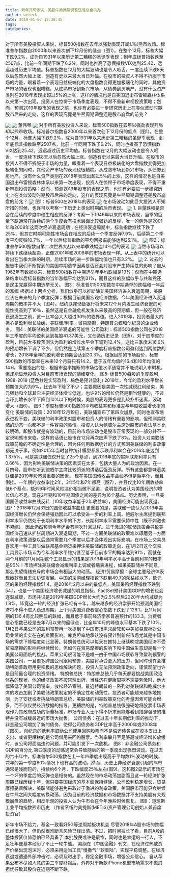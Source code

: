 ```yaml
---
title: 新年开局惨淡，美股牛熊周期调整还是崩盘前兆
author: wetech
date: 2019-01-07 12:38:45
tags: 
categories: 
---
```

对于所有美股投资人来说，标普500指数在去年以强劲表现开局却以熊市收场。标准普尔指数自2000年以来首次创下12月份的低点（图1）。在整个12月，标普大幅下跌9.2%，成为自1931年以来历史第二糟糕的圣诞季表现；到年底标普指数跌至2507点，比前一年同期下跌了6.2%，同时也推高了恐慌指数VIX达到25.42，远远超过历史平均值。标普指数在12月的大幅波动也是令人咂舌，一度连续下跌8天以后忽然大幅上涨，创造有史以来最大当日升幅。在股市的投资人不得不折服于市场的力量，眼看着一个表现日益极端化的大盘指数变得更加极端化的同时，其他资产市场的表现也很糟糕。从成熟市场到新兴市场，从债券到房地产，没有什么资产类别在2018年表现出超过5%的上涨，这样的情况也是自美国退出布雷顿森林体系以来第一次出现，投资人在惊愕于市场季度表现，不得不重新审视投资策略；然而，预测2019年股市的表现之前，也许有必要进一步研究历史上在类似波动时期股市后来的走向，这样的表现究竟是牛熊周期调整还是股市崩盘的前兆？
<!-- more -->
<img align="center" border="0" src="https://imgcdn.yicai.com/uppics/images/2019/01/ac71eadb43880fd0bdd80af6f37fb3a3.jpg" />
<img align="center" border="0" src="https://imgcdn.yicai.com/uppics/images/2019/01/46d000cd4346b4676c6d24d25f5ec632.jpg" />
董伟琴
<img align="center" border="0" src="https://imgcdn.yicai.com/uppics/images/2019/01/fc3f6048a627582cee364796d927b1ef.jpg" />
对于所有美股投资人来说，标普500指数在去年以强劲表现开局却以熊市收场。标准普尔指数自2000年以来首次创下12月份的低点（图1）。在整个12月，标普大幅下跌9.2%，成为自1931年以来历史第二糟糕的圣诞季表现；到年底标普指数跌至2507点，比前一年同期下跌了6.2%，同时也推高了恐慌指数VIX达到25.42，远远超过历史平均值。标普指数在12月的大幅波动也是令人咂舌，一度连续下跌8天以后忽然大幅上涨，创造有史以来最大当日升幅。在股市的投资人不得不折服于市场的力量，眼看着一个表现日益极端化的大盘指数变得更加极端化的同时，其他资产市场的表现也很糟糕。从成熟市场到新兴市场，从债券到房地产，没有什么资产类别在2018年表现出超过5%的上涨，这样的情况也是自美国退出布雷顿森林体系以来第一次出现，投资人在惊愕于市场季度表现，不得不重新审视投资策略；然而，预测2019年股市的表现之前，也许有必要进一步研究历史上在类似波动时期股市后来的走向，这样的表现究竟是牛熊周期调整还是股市崩盘的前兆？
<img align="center" border="0" src="https://imgcdn.yicai.com/uppics/images/2019/01/4ab49192ef5e98bd145263e78e793b14.jpg" />
图1：标普500在2018年的表现
<img align="center" border="0" src="https://imgcdn.yicai.com/uppics/images/2019/01/8150cd05035b2da24ff2a282fabdbc13.jpg" />
在市场波动如此巨大投资人不知所措的时候，也许可以考察一下历史上类似时期的后市表现。
<img align="center" border="0" src="https://imgcdn.yicai.com/uppics/images/2019/01/e9c3fde645705a33a4f43701e23937db.jpg" />
1. 巨量跌幅是否会在后续的季度中催生相应的反弹？考察一下1946年以来的市场表现，当季的巨量下跌通常在后续的两个季度会有技术层面比较强劲的反弹，唯一的例外是2001年和2008年这两次经济衰退周期；在经济衰退周期中，标普指数继续下跌了25%，但其它时期可能性市场会在相应的后续一个季度反弹7.9%，后续第二个季度平均反弹10.7%，一年以后标普指数的平均回报率能够达到25.1%。
<img align="center" border="0" src="https://imgcdn.yicai.com/uppics/images/2019/01/5125167c249349f22217e39f2dde3ff6.jpg" />
图2：标准普尔500指数自第二次世界大战以来单季跌幅达14％后的表现
<img align="center" border="0" src="https://imgcdn.yicai.com/uppics/images/2019/01/446b31a617e9a3bcbc6c956c11dcf83a.jpg" />
当然市场可以持续下跌继续超卖，正像2001年和2008年的市场表现一样。从上表中的统计可以看出在当季大跌的时期，后续市场的进一步跌幅均值也只有3.2%。
<img align="center" border="0" src="https://imgcdn.yicai.com/uppics/images/2019/01/5de9731e157f92856783285f35b5a4fc.jpg" />
2. 过去的报告中我们不断提到的美国中期选举因素是否还会对股市产生持续性的影响？自从1962年有数据以来，标普500指数在中期选举年平均跌幅是19%；然而在中期选举结束以后标普指数的当年涨幅平均达到31%，而且这样的涨幅似乎与共和党还是民主党赢得中期选举无关。
图3：标准普尔500指数在中期选举的跌幅和一年后的涨幅
根据以上两点分析，我们似乎可以推断除非美国经济进入衰退周期，美股应该在未来的几个季度反弹；根据目前美国宏观经济数据，今年美国经济进入衰退周期的概率并不大（图4）。纽约联邦储备银行将未来12个月内发生经济衰退的可能性提高到了16％，虽然这是自金融危机发生以来最高的预期值，但一般在经济衰退发生之前，这一比率会大大超过30％的临界值。进入2019年，投资者最大的担心是盈利增长放缓，美联储/利率，贸易摩擦，特朗普总统和创纪录的企业债务。
图4：美联储的美国经济衰退的可能性
公司盈利：标普500指数公司在2018年三季度的平均盈利达到每股41.37美元，又创造历史记录（图5）。对于四季度的盈利，目前大多数预测认为盈利的增长水平会下调到12.4%，这比三季度末16.6%的预期增长下调了不少，但仍然是连续第五个季度标普指数公司盈利达到两位数的增长，2018年全年的盈利增长预期会达到20.3%。根据目前的市场股价，标普500指数的市盈率在未来12个月将只有14.2，低于五年均值的16.4和10年均值的14.6。需要指出的是，根据市盈率推断的市场估值水平通常并不能说明入市时机，但却能显示投资人对目前市场表现的情绪变化。
图5: 标普500每股的季度盈利1988-2019 (蓝色柱是实际盈利，棕色是预计盈利)
2019年，今年的盈利水平增长预期值大约为9%，比去年下降了不少；主要原因是美国一次性减税红利结束，美元强劲和全球其它主要经济体增长低迷。也许9%的增长仍然是相当健康的，不过当环比增长水平下降到10%以下的时候，美股的表现更多是比较扑所迷离，波动增大（图6）。
图6：季度标普500指数的平均收益率和标准差与年度收益增长率的变化
美联储的政策：2018年12月19日，美联储宣布了第四次加息，同时也宣布缩表进程不变。美联储的利率政策对股市和投资人的情绪有重要的影响，但预测美联储的动态一向都不是一件容易的事情。投资人认为鲍威尔主席对股市的看法基本比较明确，即股市就是有波动的，目前的市场波动也是股市正常表现的一部分并不一定说明熊市来临。这样的话语让股市在12月再次应声下跌了8%。投资人对美联储政策前瞻的不确定性是合理的，因为任何用数据统计的方式预测美联储的利率政策都无济于事。例如2015年当时各种统计模型都显示联邦利率会在2016年底达到1.375%，可是美联储仅仅升息了25个基点，到2016年底的实际联邦利率只有0.66%，因为影响美联储决策的因素实在太多，包括大量人为的政治因素。在一月四号，股市在听到鲍威尔主席比较鸽派的讲话后强劲反弹。所有这些都意味着美联储是2019年股市最重要的因素。
现在美国国债收益率曲线不但是扁平化，而且倒挂。一年期的收益率比2年，3年5年和7年都高（图7），并且仅比10年期收益率低6个基点，额外9年时间风险溢价相当微不足道，说明投资者认为美国经济的增长信心不足。现在2年期和10年期国债之间的差异为16个基点。历史表明，一旦美国国债收益率曲线反转（10年收益率低于2年收益率），美国经济可能出现衰退。
图7：2018年12月31日的国债收益率曲线
更重要的是，美联储一致认为2019年美国经济增长仍然会保持强劲因此可以承受进一步的利率上调。鲍威尔主席提到联邦利率水平仍然处于长期利率水平的下方，长期利率水平需要保持中性（既不刺激也不紧缩），因此仍然预测今年还会有两次升息过程。过于激进的联储政策会导致美国经济迅速从扩张周期进入衰退周期，不过一方面美联储的政策难以琢磨另一方面在利率政策调整以后通常需要几个季度以后才会体现出实际影响。在市场上交易员喜欢用一种工具叫做联邦基金期货来押注美联储的政策走向，在1月2日这个交易工具显示市场认为今年利率水平维持甚至低于目前水平的概率达到91%，而就在两个月前的11月同期这个工具显示的结果是2019年利率水平高于当前利率的概率是90%！市场押注美联储会减缓利率上调或者缩表进程，如果美联储并不同意，那么失望情绪充斥的市场会有相当大的动荡。
经济/贸易摩擦：全球主要经济体表现疲软而且无法协调发展。中国的采购经理指数下跌到49.7的荣枯线以下，欧元区的采购经理指数51.4，是2016年2月以来的最低点。美国采购经理指数下跌到54.1，也是一个美国经济增长减缓的明显指标。FactSet预计美国GDP的增长也会逐渐减缓，市场共识是2019年美国GDP增长大约为2.5%然后2020年大约减缓为1.8%。毕竟这一轮的经济扩张已经有十年，越来越多的经济学家开始预测美国经济将不得不进入衰退周期。上个月美国消费者信心指数下跌到了128.1，比11月同期的136.4有比较明显的跌幅，而且低于事前经济学家普遍预计的133.3。消费者信心指数已经是去年7月以来的最低点，比全年10月的峰值水平基本下跌了10%。
1月2日苹果公司的盈利预警再一次提到了中国市场需求疲软和中美贸易摩擦对公司业绩的实实在在的负面影响。库克坦率地承认没有预计到新兴市场尤其是中国市场的需求下降幅度如此显著。特朗普总统可以每天在推特上继续吹嘘美国经济不受贸易摩擦的影响将继续增长，但如何在贸易摩擦的影响下和中国做生意却是每一个美国公司面临的挑战。苹果公司很可能不是唯一由于中国市场疲软导致盈利预警的美国公司，一旦更多跨国公司跟风预警，美股将承受更大的压力，但同时也许会推动特朗普政府用更积极的思维解决问题，投资人无法预测政策走向，谨慎观望也许是目前最合理的投资情绪。
特朗普总统：特朗普总统几乎每天都要挑战美国政治体系的现状，他的经济政策不按常理出牌，当经济在健康周期不需要刺激时，他大幅降低了美国公司税率，放松经济管制。最近特朗普的一系列对美联储和鲍威尔主席的攻击加剧了美联储政策制定的不确定性和动荡性。投资者可能越来越多地推测，为了安抚或者挑战特朗普总统，美联储的利率政策变化的考量因素可能会增多，而不仅仅受经济数据的指导。更糟糕的是，特朗普总统很强硬地将股票市场表现作为其政府成功的衡量标准，市场专业人士不得不祈求他能够看到措辞强硬的推特并没有减缓最近的市场大抛售。
公司债务：在过去十年长期低利率的推动下，非金融公司增加了新的债务，使得公司债务和GDP比率高于2000年或2008年（图8）。创纪录的低利率鼓励公司使用回购股票而不是偿还债务或在资本支出上支出，或者更糟糕的是公司借用来回购股票。当利率攀升至足够高或经济增长放缓时，该公司将面临违约问题，并可能引发下一次危机。
图8：非金融公司债务和GDP的百分比
第四季度的动荡通常会导致随后的第一季度出现强烈波动。在过去的六十年中，标准普尔500指数在上一年四季度出现高于平均数1％波动的时候，次年的第一季度80%情况下也有高的波动。然而，历史上非经济衰退引起的熊市通常是浅而短的，持续约6个月，下跌幅度25％左右(图9)。这和图2显示的市场在一个坏的季度后的反弹也是相符的。虽然现在的市场动荡加剧而且这一轮经济扩张周期已经历经十年，但只要美国经济的基本面保持健康，公司盈利稳定增长，贸易摩擦妥善解决，美联储能够避免采取过于激进的利率政策，美国股市可能只会继续在牛熊之间大幅度转换动荡，因为目前的经济数据和市场数据并不支持美股有大规模崩盘的趋势，相反乐观的投资人认为牛市会在今年晚些时候恢复。
图9：道琼斯工业平均指数熊市历史
（作者系纽约美提斯(METIS)资产管理公司创始人兼首席投资官）
 
 
新年市场不给力，基金一致看好5G等逆周期板块机会
尽管2018年A股市场的跌幅已经很大了，但仍然很难断言风险已经出清。不过，把时间拉长了看，目前A股的整体投资价值恐怕已经具备了
本批股民或许是最惨，同时也是幸运的一行人，不足壮年便基本经历了不止一轮牛熊。
易纲在《中国金融》刊文，在经济过热或资产价格出现泡沫时，必须采用适当工具“慢撒气”“软着陆”，实现平稳调整。在经济衰退或遭遇外部冲击时，必须及时出手，稳定金融市场，增强公众信心。
自从苹果公布不尽如人意的第三季度财报后，外界对于新款iPhone机型市场需求不振的担忧导致其股价在近期不断下跌。
